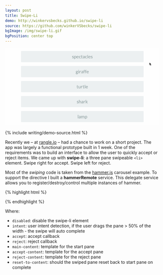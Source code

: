 ```yaml
---
layout: post
title: Swipe-Li
demo: http://winkervsbecks.github.io/swipe-li
source: https://github.com/winkerVSbecks/swipe-li
bgImage: /img/swipe-li.gif
bgPosition: center top
---
```


![](/img/swipe-li-small.gif)

{% include writing/demo-source.html %}

Recently we &ndash; at  [rangle.io](http://rangle.io) &ndash; had a chance to work on a short project. The app was largely a functional prototype built in 1 week. One of the requirements was to build an interface to allow the user to quickly accept or reject items. We came up with **swipe-li**: a three pane swipeable `<li>` element. Swipe right for accept. Swipe left for reject.

<!--more-->

Most of the *swiping* code is taken from the  [hammer.js](http://hammerjs.github.io/) carousel example. To support the directive I built a **hammerRemote** service. This delegate service allows you to register/destroy/control multiple instances of hammer.

{% highlight html %}
<div
  swipe-li
  disabled=""
  intent="true"
  accept="done(item)"
  reject="skip(item)"
  main-content="'sample-content.html'"
  accept-content="'accept-content.html'"
  reject-content="'reject-content.html'"
  reset-to-content="false"
></div>
{% endhighlight %}

Where:

- `disabled`: disable the swipe-li element
- `intent`: user intent detection, if the user drags the pane > 50% of the width - the swipe will auto complete
- `accept`: accept callback
- `reject`: reject callback
- `main-content`: template for the start pane
- `accept-content`: template for the accept pane
- `reject-content`: template for the reject pane
- `reset-to-content`: should the swiped pane reset back to start pane on complete
